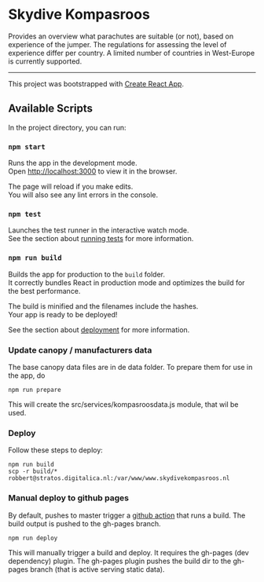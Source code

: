 
# Skydive Kompasroos
Provides an overview what parachutes are suitable (or not), based on experience of the jumper. The regulations for assessing the level of experience differ per country. A limited number of countries in West-Europe is currently supported.

---

This project was bootstrapped with [Create React App](https://github.com/facebook/create-react-app).

## Available Scripts

In the project directory, you can run:

### `npm start`

Runs the app in the development mode.<br>
Open [http://localhost:3000](http://localhost:3000) to view it in the browser.

The page will reload if you make edits.<br>
You will also see any lint errors in the console.

### `npm test`

Launches the test runner in the interactive watch mode.<br>
See the section about [running tests](https://facebook.github.io/create-react-app/docs/running-tests) for more information.

### `npm run build`

Builds the app for production to the `build` folder.<br>
It correctly bundles React in production mode and optimizes the build for the best performance.

The build is minified and the filenames include the hashes.<br>
Your app is ready to be deployed!

See the section about [deployment](https://facebook.github.io/create-react-app/docs/deployment) for more information.


### Update canopy / manufacturers data

The base canopy data files are in de data folder. To prepare them for use in the app, do

```
npm run prepare
```

This will create the src/services/kompasroosdata.js module, that wil be used.

### Deploy

Follow these steps to deploy:
```
npm run build
scp -r build/* robbert@stratos.digitalica.nl:/var/www/www.skydivekompasroos.nl 
```

### Manual deploy to github pages

By default, pushes to master trigger a [github action](./github/workflows/gh-pages.yml) that runs a build. The build output is pushed to the gh-pages branch. 
```
npm run deploy
```
This will manually trigger a build and deploy. It requires the gh-pages (dev dependency) plugin. The gh-pages plugin pushes the build dir to the gh-pages branch (that is active serving static data).